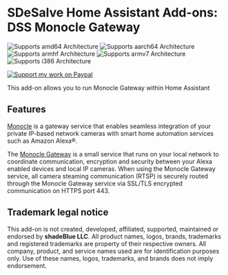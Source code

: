 
# SDeSalve Home Assistant Add-ons: DSS Monocle Gateway

![Supports amd64 Architecture][amd64-shield]
![Supports aarch64 Architecture][aarch64-shield] 
![Supports armhf Architecture][armhf-shield]
![Supports armv7 Architecture][armv7-shield]
![Supports i386 Architecture][i386-shield]

[![Support my work on Paypal][paypal-shield]][paypal]

This add-on allows you to run Monocle Gateway within Home Assistant

## Features

[Monocle](https://monoclecam.com) is a gateway service that enables seamless integration of your private IP-based network cameras with smart home automation services such as Amazon Alexa®.

The [Monocle Gateway](https://monoclecam.com/monocle-gateway) is a small service that runs on your local network to coordinate communication, encryption and security between your Alexa enabled devices and local IP cameras. When using the Monocle Gateway service, all camera steaming communication (RTSP) is securely routed through the Monocle Gateway service via SSL/TLS encrypted communication on HTTPS port 443.

## Trademark legal notice

This add-on is not created, developed, affiliated, supported, maintained or endorsed by **shadeBlue LLC**.
All product names, logos, brands, trademarks and registered trademarks are property of their respective owners. All company, product, and service names used are for identification purposes only.
Use of these names, logos, trademarks, and brands does not imply endorsement.

[amd64-shield]: https://img.shields.io/badge/amd64-yes-green.svg
[aarch64-shield]: https://img.shields.io/badge/aarch64-no-red.svg
[armhf-shield]: https://img.shields.io/badge/armhf-no-red.svg
[armv7-shield]: https://img.shields.io/badge/armv7-no-red.svg
[i386-shield]: https://img.shields.io/badge/i386-no-red.svg
[paypal-shield]: https://www.franklin.lib.mi.us/site-assets/images/paypal-donate-button-transparent.png/@@images/image.png
[paypal]: https://paypal.me/SDeSalve
